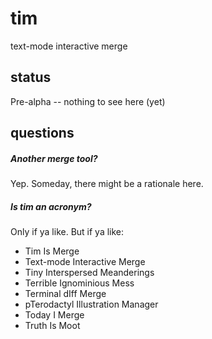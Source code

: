 tim
==========

text-mode interactive merge

status
------

Pre-alpha -- nothing to see here (yet)

questions
---------

##### Another merge tool?
Yep. Someday, there might be a rationale here.

##### Is tim an acronym?
Only if ya like. But if ya like:

- Tim Is Merge
- Text-mode Interactive Merge
- Tiny Interspersed Meanderings
- Terrible Ignominious Mess
- Terminal dIff Merge
- pTerodactyl Illustration Manager
- Today I Merge
- Truth Is Moot

